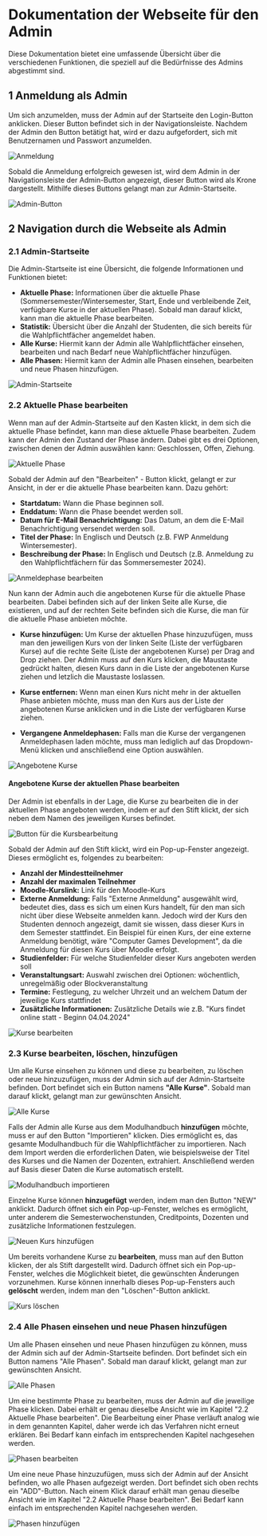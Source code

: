 # Dokumentation der Webseite für den Admin

Diese Dokumentation bietet eine umfassende Übersicht über die verschiedenen
Funktionen, die speziell auf die Bedürfnisse des Admins abgestimmt sind.

## 1 Anmeldung als Admin

Um sich anzumelden, muss der Admin auf der Startseite den Login-Button
anklicken. Dieser Button befindet sich in der Navigationsleiste. Nachdem der
Admin den Button betätigt hat, wird er dazu aufgefordert, sich mit Benutzernamen
und Passwort anzumelden.

![Anmeldung](assets/anmeldung.png)

Sobald die Anmeldung erfolgreich gewesen ist, wird dem Admin in der
Navigationsleiste der Admin-Button angezeigt, dieser Button wird als Krone
dargestellt. Mithilfe dieses Buttons gelangt man zur Admin-Startseite.

![Admin-Button](assets/adminbutton.png)

## 2 Navigation durch die Webseite als Admin

### **2.1 Admin-Startseite**

Die Admin-Startseite ist eine Übersicht, die folgende Informationen und
Funktionen bietet:

- **Aktuelle Phase:** Informationen über die aktuelle Phase
  (Sommersemester/Wintersemester, Start, Ende und verbleibende Zeit, verfügbare
  Kurse in der aktuellen Phase). Sobald man darauf klickt, kann man die aktuelle
  Phase bearbeiten.
- **Statistik:** Übersicht über die Anzahl der Studenten, die sich bereits für
  die Wahlpflichtfächer angemeldet haben.
- **Alle Kurse:** Hiermit kann der Admin alle Wahlpflichtfächer einsehen,
  bearbeiten und nach Bedarf neue Wahlpflichtfächer hinzufügen.
- **Alle Phasen:** Hiermit kann der Admin alle Phasen einsehen, bearbeiten und
  neue Phasen hinzufügen.

![Admin-Startseite](assets/adminstartseite.png)

### **2.2 Aktuelle Phase bearbeiten**

Wenn man auf der Admin-Startseite auf den Kasten klickt, in dem sich die
aktuelle Phase befindet, kann man diese aktuelle Phase bearbeiten. Zudem kann
der Admin den Zustand der Phase ändern. Dabei gibt es drei Optionen, zwischen
denen der Admin auswählen kann: Geschlossen, Offen, Ziehung.

![Aktuelle Phase](assets/aktuellephase.png)

Sobald der Admin auf den "Bearbeiten" - Button klickt, gelangt er zur Ansicht,
in der er die aktuelle Phase bearbeiten kann. Dazu gehört:

- **Startdatum:** Wann die Phase beginnen soll.
- **Enddatum:** Wann die Phase beendet werden soll.
- **Datum für E-Mail Benachrichtigung:** Das Datum, an dem die E-Mail
  Benachrichtigung versendet werden soll.
- **Titel der Phase:** In Englisch und Deutsch (z.B. FWP Anmeldung
  Wintersemester).
- **Beschreibung der Phase:** In Englisch und Deutsch (z.B. Anmeldung zu den
  Wahlpflichtfächern für das Sommersemester 2024).

![Anmeldephase bearbeiten](assets/anmeldephasebearbeiten.png)

Nun kann der Admin auch die angebotenen Kurse für die aktuelle Phase bearbeiten.
Dabei befinden sich auf der linken Seite alle Kurse, die existieren, und auf der
rechten Seite befinden sich die Kurse, die man für die aktuelle Phase anbieten
möchte.

- **Kurse hinzufügen:** Um Kurse der aktuellen Phase hinzuzufügen, muss man den
  jeweiligen Kurs von der linken Seite (Liste der verfügbaren Kurse) auf die
  rechte Seite (Liste der angebotenen Kurse) per Drag and Drop ziehen. Der Admin
  muss auf den Kurs klicken, die Maustaste gedrückt halten, diesen Kurs dann in
  die Liste der angebotenen Kurse ziehen und letzlich die Maustaste loslassen.

- **Kurse entfernen:** Wenn man einen Kurs nicht mehr in der aktuellen Phase
  anbieten möchte, muss man den Kurs aus der Liste der angebotenen Kurse
  anklicken und in die Liste der verfügbaren Kurse ziehen.

- **Vergangene Anmeldephasen:** Falls man die Kurse der vergangenen
  Anmeldephasen laden möchte, muss man lediglich auf das Dropdown-Menü klicken
  und anschließend eine Option auswählen.

![Angebotene Kurse](assets/angebotenekurse.png)

#### Angebotene Kurse der aktuellen Phase bearbeiten

Der Admin ist ebenfalls in der Lage, die Kurse zu bearbeiten die in der
aktuellen Phase angeboten werden, indem er auf den Stift klickt, der sich neben
dem Namen des jeweiligen Kurses befindet.

![Button für die Kursbearbeitung](assets/kursbearbeitenbutton.png)

Sobald der Admin auf den Stift klickt, wird ein Pop-up-Fenster angezeigt. Dieses
ermöglicht es, folgendes zu bearbeiten:

- **Anzahl der Mindestteilnehmer**
- **Anzahl der maximalen Teilnehmer**
- **Moodle-Kurslink:** Link für den Moodle-Kurs
- **Externe Anmeldung:** Falls "Externe Anmeldung" ausgewählt wird, bedeutet
  dies, dass es sich um einen Kurs handelt, für den man sich nicht über diese
  Webseite anmelden kann. Jedoch wird der Kurs den Studenten dennoch angezeigt,
  damit sie wissen, dass dieser Kurs in dem Semester stattfindet. Ein Beispiel
  für einen Kurs, der eine externe Anmeldung benötigt, wäre "Computer Games
  Development", da die Anmeldung für diesen Kurs über Moodle erfolgt.
- **Studienfelder:** Für welche Studienfelder dieser Kurs angeboten werden soll
- **Veranstaltungsart:** Auswahl zwischen drei Optionen: wöchentlich,
  unregelmäßig oder Blockveranstaltung
- **Termine:** Festlegung, zu welcher Uhrzeit und an welchem Datum der jeweilige
  Kurs stattfindet
- **Zusätzliche Informationen:** Zusätzliche Details wie z.B. "Kurs findet
  online statt - Beginn 04.04.2024"

![Kurse bearbeiten](assets/kursebearbeiten.png)

### **2.3 Kurse bearbeiten, löschen, hinzufügen**

Um alle Kurse einsehen zu können und diese zu bearbeiten, zu löschen oder neue
hinzuzufügen, muss der Admin sich auf der Admin-Startseite befinden. Dort
befindet sich ein Button namens **"Alle Kurse"**. Sobald man darauf klickt,
gelangt man zur gewünschten Ansicht.

![Alle Kurse](assets/allekursebutton.png)

Falls der Admin alle Kurse aus dem Modulhandbuch **hinzufügen** möchte, muss er
auf den Button "Importieren" klicken. Dies ermöglicht es, das gesamte
Modulhandbuch für die Wahlpflichtfächer zu importieren. Nach dem Import werden
die erforderlichen Daten, wie beispielsweise der Titel des Kurses und die Namen
der Dozenten, extrahiert. Anschließend werden auf Basis dieser Daten die Kurse
automatisch erstellt.

![Modulhandbuch importieren](assets/kurseimportieren.png)

Einzelne Kurse können **hinzugefügt** werden, indem man den Button "NEW"
anklickt. Dadurch öffnet sich ein Pop-up-Fenster, welches es ermöglicht, unter
anderem die Semesterwochenstunden, Creditpoints, Dozenten und zusätzliche
Informationen festzulegen.

![Neuen Kurs hinzufügen](assets/neuerkurs.png)

Um bereits vorhandene Kurse zu **bearbeiten**, muss man auf den Button klicken,
der als Stift dargestellt wird. Dadurch öffnet sich ein Pop-up-Fenster, welches
die Möglichkeit bietet, die gewünschten Änderungen vorzunehmen. Kurse können
innerhalb dieses Pop-up-Fensters auch **gelöscht** werden, indem man den
"Löschen"-Button anklickt.

![Kurs löschen](assets/kurslöschen.png)

### **2.4 Alle Phasen einsehen und neue Phasen hinzufügen**

Um alle Phasen einsehen und neue Phasen hinzufügen zu können, muss der Admin
sich auf der Admin-Startseite befinden. Dort befindet sich ein Button namens
"Alle Phasen". Sobald man darauf klickt, gelangt man zur gewünschten Ansicht.

![Alle Phasen](assets/allephasenbutton.png)

Um eine bestimmte Phase zu bearbeiten, muss der Admin auf die jeweilige Phase
klicken. Dabei erhält er genau dieselbe Ansicht wie im Kapitel "2.2 Aktuelle
Phase bearbeiten". Die Bearbeitung einer Phase verläuft analog wie in dem
genannten Kapitel, daher werde ich das Verfahren nicht erneut erklären. Bei
Bedarf kann einfach im entsprechenden Kapitel nachgesehen werden.

![Phasen bearbeiten](assets/phasebearbeiten.png)

Um eine neue Phase hinzuzufügen, muss sich der Admin auf der Ansicht befinden,
wo alle Phasen aufgezeigt werden. Dort befindet sich oben rechts ein
"ADD"-Button. Nach einem Klick darauf erhält man genau dieselbe Ansicht wie im
Kapitel "2.2 Aktuelle Phase bearbeiten". Bei Bedarf kann einfach im
entsprechenden Kapitel nachgesehen werden.

![Phasen hinzufügen](assets/phasehinzufügen.png)

